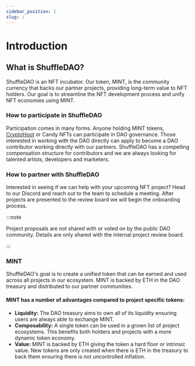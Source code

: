 ```yaml
---
sidebar_position: 1
slug: /
---
```


# Introduction


## What is ShuffleDAO?
ShuffleDAO is an NFT incubator. Our token, MINT, is the community currency that backs our partner projects, providing long-term value to NFT holders. Our goal is to streamline the NFT development process and unify NFT economies using MINT.


### How to participate in ShuffleDAO
Participation comes in many forms. Anyone holding MINT tokens, [CryptoHoot](https://opensea.io/collection/cryptohoots-steampunk-parliament/) or Candy NFTs can participate in DAO governance. Those interested in working with the DAO directly can apply to become a DAO contributor working directly with our partners. ShuffleDAO has a compelling compensation structure for contributors and we are always looking for talented artists, developers and marketers.  


### How to partner with ShuffleDAO
Interested in seeing if we can help with your upcoming NFT project? Head to our Discord and reach out to the team to schedule a meeting. After projects are presented to the review board we will begin the onboarding process.

:::note

Project proposals are not shared with or voted on by the public DAO community. Details are only shared with the internal project review board.

:::

### MINT
ShuffleDAO's goal is to create a unified token that can be earned and used across all projects in our ecosystem. MINT is backed by ETH in the DAO treasury and distributed to our partner communities.

#### MINT has a number of advantages compared to project specific tokens:
- **Liquidity:** The DAO treasury aims to own all of its liquidity ensuring users are always able to exchange MINT.
- **Composability:** A single token can be used in a grown list of project ecosystems. This benefits both holders and projects with a more dynamic token economy.
- **Value:** MINT is backed by ETH giving the token a hard floor or intrinsic value. New tokens are only created when there is ETH in the treasury to back them ensuring there is not uncontrolled inflation.